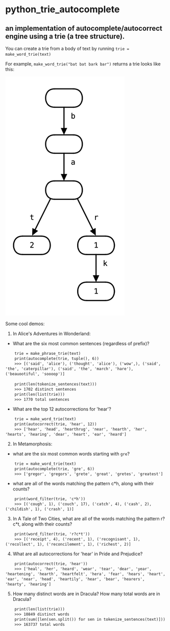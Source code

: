 # python_trie_autocomplete

## an implementation of autocomplete/autocorrect engine using a trie (a tree structure).

You can create a trie from a body of text by running `trie = make_word_trie(text)`

For example, `make_word_trie("bat bat bark bar")` returns a trie looks like this:

![trie example](trie_eg.png)


Some cool demos:

1. In Alice's Adventures in Wonderland: 

  * What are the six most common sentences (regardless of prefix)?
```
    trie = make_phrase_trie(text)
    print(autocomplete(trie, tuple(), 6))
    >>> [('said', 'alice'), ('thought', 'alice'), ('wow',), ('said', 'the', 'caterpillar'), ('said', 'the', 'march', 'hare'), ('beauootiful', 'soooop')]

    print(len(tokenize_sentences(text)))
    >>> 1702 distinct sentences
    print(len(list(trie)))
    >>> 1770 total sentences
```

  * What are the top 12 autocorrections for 'hear'?
```
    trie = make_word_trie(text)
    print(autocorrect(trie, 'hear', 12))
    >>> ['hear', 'head', 'hearthrug', 'near', 'hearth', 'her', 'hearts', 'hearing', 'dear', 'heart', 'ear', 'heard']
```

2. In Metamorphosis:

  * what are the six most common words starting with `gre`? 
```
    trie = make_word_trie(text)
    print(autocomplete(trie, 'gre', 6))
    >>> ['gregor', 'gregors', 'grete', 'great', 'gretes', 'greatest']

```

  * what are all of the words matching the pattern c*h, along with their counts?
```
    print(word_filter(trie, 'c*h'))
    >>> [('cough', 1), ('couch', 17), ('catch', 4), ('cash', 2), ('childish', 1), ('crash', 1)]
```

3. In A Tale of Two Cities, what are all of the words matching the pattern r?c*t, along with their counts? 
```
    print(word_filter(trie, 'r?c*t'))
    >>> [('receipt', 4), ('recent', 1), ('recognisant', 1), ('recollect', 1), ('reconcilement', 1), ('richest', 2)]
```

4. What are all autocorrections for 'hear' in Pride and Prejudice?
```
    print(autocorrect(trie, 'hear'))
    >>> ['heal', 'her', 'heard', 'wear', 'tear', 'dear', 'year', 'heartening', 'hearth', 'heartfelt', 'hera', 'fear', 'hears', 'heart', 'ear', 'near', 'head', 'heartily', 'hear', 'bear', 'hearers', 'hearty', 'hearing']
```

5. How many distinct words are in Dracula? How many total words are in Dracula?
```
    print(len(list(trie)))
    >>> 10849 distinct words
    print(sum([len(sen.split()) for sen in tokenize_sentences(text)]))
    >>> 163737 total words
```


